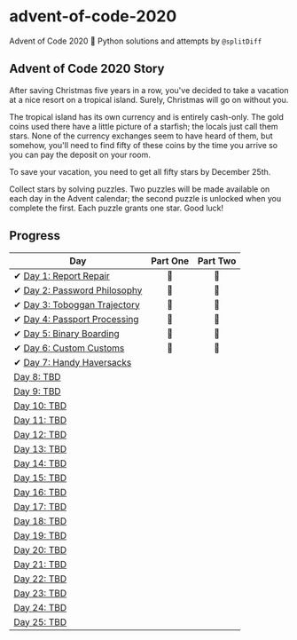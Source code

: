 # advent-of-code-2020
Advent of Code 2020 🎄 Python solutions and attempts by 
`@splitDiff`

## Advent of Code 2020 Story
After saving Christmas five years in a row, you've decided to take a vacation at a nice resort on a tropical island. Surely, Christmas will go on without you.

The tropical island has its own currency and is entirely cash-only. The gold coins used there have a little picture of a starfish; the locals just call them stars. None of the currency exchanges seem to have heard of them, but somehow, you'll need to find fifty of these coins by the time you arrive so you can pay the deposit on your room.

To save your vacation, you need to get all fifty stars by December 25th.

Collect stars by solving puzzles. Two puzzles will be made available on each day in the Advent calendar; the second puzzle is unlocked when you complete the first. Each puzzle grants one star. Good luck!

## Progress

| Day  | Part One | Part Two | 
|---|:---:|:---:|
| ✔ [Day 1: Report Repair]()| 🌟 | 🌟 |
| ✔ [Day 2: Password Philosophy]()| 🌟 | 🌟 |
| ✔ [Day 3: Toboggan Trajectory]()| 🌟 | 🌟 |
| ✔ [Day 4: Passport Processing]()| 🌟 | 🌟 |
| ✔ [Day 5: Binary Boarding]()| 🌟 | 🌟 |
| ✔ [Day 6: Custom Customs]()| 🌟 | 🌟 |
| ✔ [Day 7: Handy Haversacks]()| | |
| [Day 8: TBD]()| | |
| [Day 9: TBD]()| | |
| [Day 10: TBD]()| | |
| [Day 11: TBD]()| | |
| [Day 12: TBD]()| | |
| [Day 13: TBD]()| | |
| [Day 14: TBD]()| | |
| [Day 15: TBD]()| | |
| [Day 16: TBD]()| | |
| [Day 17: TBD]()| | |
| [Day 18: TBD]()| | |
| [Day 19: TBD]()| | |
| [Day 20: TBD]()| | |
| [Day 21: TBD]()| | |
| [Day 22: TBD]()| | |
| [Day 23: TBD]()| | |
| [Day 24: TBD]()| | |
| [Day 25: TBD]()| | |

